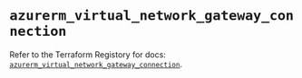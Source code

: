 # `azurerm_virtual_network_gateway_connection`

Refer to the Terraform Registory for docs: [`azurerm_virtual_network_gateway_connection`](https://registry.terraform.io/providers/hashicorp/azurerm/3.63.0/docs/resources/virtual_network_gateway_connection).
